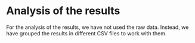 # Analysis of the results


For the analysis of the results, we have not used the raw data. Instead, we have grouped the results in different CSV files to work with them.
